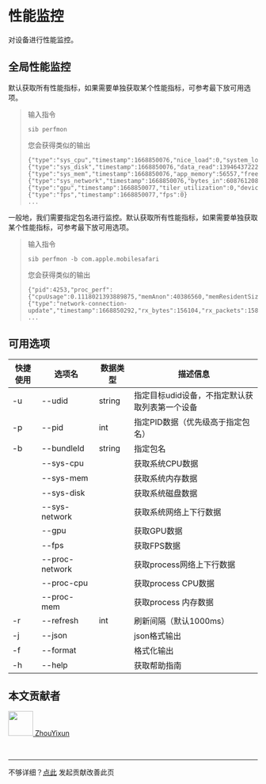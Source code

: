 # 性能监控

对设备进行性能监控。

## 全局性能监控

默认获取所有性能指标，如果需要单独获取某个性能指标，可参考最下放可用选项。

> 输入指令
> ```
> sib perfmon
> ```
> 您会获得类似的输出
> ```
> {"type":"sys_cpu","timestamp":1668850076,"nice_load":0,"system_load":-1,"total_load":34.25115764738406,"user_load":-1}
> {"type":"sys_disk","timestamp":1668850076,"data_read":139464372224,"data_written":47304048640,"reads_in":10432998,"writes_out":4878146}
> {"type":"sys_mem","timestamp":1668850076,"app_memory":56557,"free_memory":6595,"used_memory":121300,"wired_memory":33848,"cached_files":48880,"compressed":16929,"swap_used":120061952}
> {"type":"sys_network","timestamp":1668850076,"bytes_in":60876120801,"bytes_out":60920750700,"packets_in":6611416,"packets_out":8500553}
> {"type":"gpu","timestamp":1668850077,"tiler_utilization":0,"device_utilization":0,"renderer_utilization":0}
> {"type":"fps","timestamp":1668850077,"fps":0}
> ...
> ```

一般地，我们需要指定包名进行监控。默认获取所有性能指标，如果需要单独获取某个性能指标，可参考最下放可用选项。

> 输入指令
> ```
> sib perfmon -b com.apple.mobilesafari
> ```
> 您会获得类似的输出
> ```
> {"pid":4253,"proc_perf":{"cpuUsage":0.1118021393889875,"memAnon":40386560,"memResidentSize":53362688,"memVirtualSize":418828779520,"physFootprint":96535592,"pid":4253},"timestamp":1668850295,"type":"process"}
> {"type":"network-connection-update","timestamp":1668850292,"rx_bytes":156104,"rx_packets":15888542,"tx_bytes":93105,"tx_packets":8370934,"connection_serial":316}
> ...
> ```

## 可用选项

| 快捷使用 | 选项名            | 数据类型   | 描述信息                      |
|------|----------------|--------|---------------------------|
| -u   | --udid         | string | 指定目标udid设备，不指定默认获取列表第一个设备 |
| -p   | --pid          | int    | 指定PID数据（优先级高于指定包名）        |
| -b   | --bundleId     | string | 指定包名                      |
|      | --sys-cpu      |        | 获取系统CPU数据                 |
|      | --sys-mem      |        | 获取系统内存数据                  |
|      | --sys-disk     |        | 获取系统磁盘数据                  |
|      | --sys-network  |        | 获取系统网络上下行数据               |
|      | --gpu          |        | 获取GPU数据                   |
|      | --fps          |        | 获取FPS数据                   |
|      | --proc-network |        | 获取process网络上下行数据          |
|      | --proc-cpu     |        | 获取process CPU数据           |
|      | --proc-mem     |        | 获取process 内存数据            |
| -r   | --refresh      | int    | 刷新间隔（默认1000ms）            |
| -j   | --json         |        | json格式输出                  |
| -f   | --format       |        | 格式化输出                     |
| -h   | --help         |        | 获取帮助指南                    |

## 本文贡献者

<div class="cont">
<a href="https://github.com/ZhouYixun" target="_blank">
<img src="https://avatars.githubusercontent.com/u/56339314?v=4" width="50"/>
<span>ZhouYixun</span>
</a>
</div>


&nbsp; &nbsp;
***
不够详细？[点此](https://github.com/SonicCloudOrg/sonic-offical-website/edit/main/src/markdown/sib/sib-perf.md) 发起贡献改善此页
